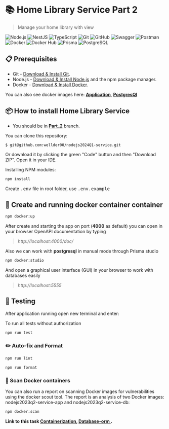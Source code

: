 # 📚 Home Library Service Part 2

> Manage your home library with view

![Node.js](https://img.shields.io/badge/-Node.js-43853D?style=flat-square&logo=Node.js&logoColor=white) ![NestJS](https://img.shields.io/badge/-NestJS-E0234E?style=flat-square&logo=NestJS&logoColor=white) ![TypeScript](https://img.shields.io/badge/-TypeScript-3178C6?style=flat-square&logo=TypeScript&logoColor=white) ![Git](https://img.shields.io/badge/-Git-F05032?style=flat&logo=Git&logoColor=white)  ![GitHub](https://img.shields.io/badge/-GitHub-181717?style=flat&logo=GitHub&logoColor=white) ![Swagger](https://img.shields.io/badge/-Swagger-85EA2D?style=flat&logo=Swagger&logoColor=black)  ![Postman](https://img.shields.io/badge/-Postman-FF6C37?style=flat&logo=Postman&logoColor=white)  ![Docker](https://img.shields.io/badge/-Docker-2496ED?style=flat&logo=Docker&logoColor=white) ![Docker Hub](https://img.shields.io/badge/-Docker%20Hub-2496ED?style=flat&logo=Docker&logoColor=white) ![Prisma](https://img.shields.io/badge/-Prisma-3982CE?style=flat&logo=Prisma&logoColor=white) ![PostgreSQL](https://img.shields.io/badge/-PostgreSQL-336791?style=flat&logo=PostgreSQL&logoColor=white)



## :clipboard: Prerequisites

- Git - [Download & Install Git](https://git-scm.com/downloads).
- Node.js - [Download & Install Node.js](https://nodejs.org/en/download/) and the npm package manager.
- Docker - [Download & Install Docker](https://www.docker.com/products/docker-desktop/).

You can also see docker images here: **[Application](https://hub.docker.com/repository/docker/wellder00/nodejs2023q2-service-app/general)**, **[PostgresQl](https://hub.docker.com/repository/docker/wellder00/nodejs2023q2-service-db/general)**

## 📦 How to install Home Library Service

- You should be in **[Part_2](https://github.com/wellder00/nodejs2024Q1-service/tree/part_2)** branch.

You can clone this repository:

```bash
$ git@github.com:wellder00/nodejs2024Q1-service.git
```

Or download it by clicking the green "Code" button and then "Download ZIP". Open it in your IDE.

Installing NPM modules:

```bash
npm install
```

Create <kbd>.env</kbd> file in root folder, use <kbd>.env.example</kbd>

## :rocket: Create and running docker container container

```bash
npm docker:up
```

After create and starting the app on port (**4000** as default) you can open
in your browser OpenAPI documentation by typing

> _http://localhost:4000/doc/_

Also we can work with **postgresql** in manual mode through Prisma studio

```bash
npm docker:studio
```

And open a graphical user interface (GUI) in your browser to work with databases easily

> _http://localhost:5555_

## :test_tube: Testing

After application running open new terminal and enter:

To run all tests without authorization

```bash
npm run test
```

### :pencil2: Auto-fix and Format

```bash
npm run lint
```

```bash
npm run format
```

### :mag_right: Scan Docker containers

You can also run a report on scanning Docker images for vulnerabilities using the docker scout tool. The report is an analysis of two Docker images: nodejs2023q2-service-app and nodejs2023q2-service-db:

```bash
npm docker:scan
```

**Link to this task [Containerization](https://github.com/AlreadyBored/nodejs-assignments/tree/main/assignments/containerization), [Database-orm ](https://github.com/AlreadyBored/nodejs-assignments/tree/main/assignments/database-orm).**
